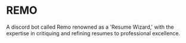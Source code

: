 # REMO
A discord bot called Remo renowned as a 'Resume Wizard,' with the expertise in critiquing and refining resumes to professional excellence.
